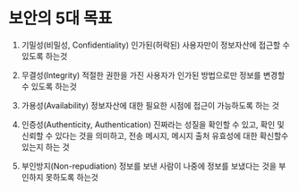 # 보안의 5대 목표 

1. 기밀성(비밀성, Confidentiality)
    인가된(허락된) 사용자만이 정보자산에 접근할 수 있도록 하는것

2. 무결성(Integrity)
    적절한 권한을 가진 사용자가 인가된 방법으로만 정보를 변경할 수 있도록 하는것

3. 가용성(Availability)
    정보자산에 대한 필요한 시점에 접근이 가능하도록 하는 것

4. 인증성(Authenticity, Authentication)
    진짜라는 성질을 확인할 수 있고, 확인 및 신뢰할 수 있다는 것을 의미하고,
    전송 메시지, 메시지 출처 유효성에 대한 확신할수 있는지 하는 것

5. 부인방지(Non-repudiation)
    정보를 보낸 사람이 나중에 정보를 보냈다는 것을 부인하지 못하도록 하는것